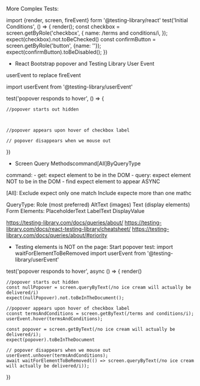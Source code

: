 More Complex Tests:

import {render, screen, fireEvent} form '@testing-library/react'
test('Initial Conditions', () => {
    render(<SummaryForm/>);
    const checkbox = screen.getByRole('checkbox', {
        name: /terms and conditions/i,
    });
    expect(checkbox).not.toBeChecked()
    const confirmButton = screen.getByRole('button', {name: ''});
    expect(confirmButton).toBeDisabled();
})

- React Bootstrap popover and Testing Library User Event

userEvent to replace fireEvent

import userEvent from '@testing-library/userEvent'

test('popover responds to hover', () => {

    //popover starts out hidden



    //popover appears upon hover of checkbox label

    // popover disappears when we mouse out
})

- Screen Query Methodscommand[All]ByQueryType

command:
    - get: expect element to be in the DOM
    - query: expect element NOT to be in the DOM
    - find expect element to appear ASYNC

[All]:
    Exclude expect only one match
    Include expecte more than one mathc

QueryType:
    Role (most preferred)
    AltText (images)
    Text (display elements)
    Form Elements:
        PlaceholderText
        LabelText
        DisplayValue

https://testing-library.com/docs/queries/about/
https://testing-library.com/docs/react-testing-library/cheatsheet/
https://testing-library.com/docs/queries/about/#priority

- Testing elements is NOT on the page: Start popover test:
import waitForElementToBeRemoved 
import userEvent from '@testing-library/userEvent'

test('popover responds to hover', async () => {
    render(<SummaryForm />)
    
    //popover starts out hidden
    const nullPopover = screen.queryByText(/no ice cream will actually be delivered/i)
    expect(nullPopover).not.toBeInTheDocument();

    //popover appears upon hover of checkbox label
    cconst termsAndConditions = screen.getByText(/terms and conditions/i);
    userEvent.hover(termsAndConditions);

    const popover = screen.getByText(/no ice cream will actually be delivered/i);
    expect(popover).toBeInTheDocument

    // popover disappears when we mouse out
    userEvent.unhover(termsAndConditions);
    await waitForElementToBeRemoved(() => screen.queryByText(/no ice cream will actually be delivered/i));
})

